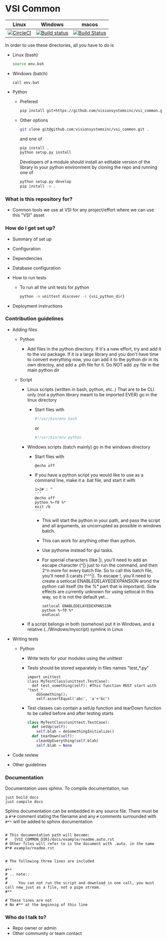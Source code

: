 # VSI Common

|Linux|Windows|macos|
|--|--|--|
|[![CircleCI](https://circleci.com/gh/VisionSystemsInc/vsi_common.svg?style=shield)](https://circleci.com/gh/VisionSystemsInc/vsi_common)|[![Build status](https://ci.appveyor.com/api/projects/status/3a3hd3m41clxd5gw/branch/master?svg=true)](https://ci.appveyor.com/project/andyneff/vsi-common/branch/master)|[![Build Status](https://travis-ci.org/VisionSystemsInc/vsi_common.svg?branch=master)](https://travis-ci.org/VisionSystemsInc/vsi_common)|

In order to use these directories, all you have to do is

* Linux (bash)

  ```bash
  source env.bsh
  ```

* Windows (batch)

  ```batch
  call env.bat
  ```

* Python

  * Prefered

    ```bash
    pip install git+https://github.com/visionsystemsinc/vsi_common.git
    ```

  * Other options

    ```bash
    git clone git@github.com:visionsystemsinc/vsi_common.git .
    ```

    and one of

      ```bash
      pip install .
      python setup.py install
      ```

    Developers of a module should install an editable version of the library in your python environment by
    cloning the repo and running one of

      ```bash
      python setup.py develop
      pip install -e .
      ```

### What is this repository for? ###

* Common tools we use at VSI for any project/effort where we can use this "VSI" asset

### How do I get set up? ###

* Summary of set up
* Configuration
* Dependencies
* Database configuration
* How to run tests

  * To run all the unit tests for python

    ```bash
    python -m unittest discover -s {vsi_python_dir}
    ```

* Deployment instructions

### Contribution guidelines ###

* Adding files
  * Python

    * Add files in the python directory. If it's a new effort, try and add it to the vsi package. If it is a large library and you don't have time to convert everything now, you can add it to the python dir in its own directoy, and add a .pth file for it. Do NOT add .py file in the main python dir

  * Script

    * Linux scripts (written in bash, python, etc..) That are to be CLI only (not a python library meant to be imported EVER) go in the linux directory

      * Start files with

        ```bash
        #!/usr/bin/env bash
        ```

        or

        ```bash
        #!/usr/bin/env python
        ```

    * Windows scripts (batch mainly) go in the windows directory

      * Start files with

        ```batch
        @echo off
        ```

      * If you have a python script you would like to use as a command line, make it a .bat file, and start it with

        ```batch
        1>2# : ^
        '''
        @echo off
        python %~f0 %*
        exit /b
        '''
        ```

        * This will start the python in your path, and pass the script and all arguments, as uncorrupted as possible in windows batch. 
        * This can work for anything other than python. 
        * Use pythonw instead for gui tasks.
        * For special characters (like |), you'll need to add an escape character (^|) just to run the command, and then 2^n more for every batch file. So to call this batch file, you'll need 3 carats (^^^|). To escape !, you'll need to create a setlocal ENABLEDELAYEDEXPANSION arond the python call itself (its the %* part that is important). Side effects are currently unknown for using setlocal in this way, so it is not the default yet... 

          ```batch
          setlocal ENABLEDELAYEDEXPANSION
          python %~f0 %*
          endlocal
          ```

    * If a script belongs in both (somehow) put it in Windows, and a relative (../Windows/myscript) symlink in Linux

* Writing tests

  * Python

    * Write tests for your modules using the unittest
    * Tests should be stored separately in files names "test_*.py"

      ```
      import unittest
      class MyTestClass(unittest.TestCase):
        def test_something(self): #This function MUST start with "test_"
          doSomething();
          self.assertEqual('abc', 'a'+'bc')
      ```

    * Test classes can contain a setUp function and tearDown function to be called before and after testing starts

      ```python
      class MyTestClass(unittest.TestCase):
        def setUp(self):
          self.blah = doSomethingInitialize()
        def tearDown(self):
          cleanUpEverything(self.blah)
          self.blah = None
      ```

* Code review
* Other guidelines

### Documentation ###

Documentation uses sphinx. To compile documentation, run

```
just build docs
just compile docs
```

Sphinx documentation can be embedded in any source file. There must be a `#*#` comment stating the filename and any `#` comments surrounded with `#**` will be added to sphinx documentation

```

# This documentation path will become:
#   {VSI_COMMON_DIR}/docs/example/readme.auto.rst
# Other files will refer to is the document with .auto. in the name
#*# example/readme.rst


# The following three lines are included

#**
# .. note::
#
#     You can not run the script and download in one call, you must call new_just as a file, not a pipe stream. ``
#**

# These lines are not
# No #** at the beginnig of this line
```

### Who do I talk to? ###

* Repo owner or admin
* Other community or team contact
